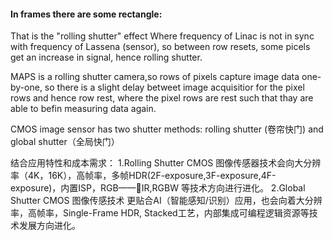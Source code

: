 #### In frames there are some rectangle:
That is the "rolling shutter" effect
 Where frequency of Linac is not in sync with frequency of Lassena (sensor), so between row resets, some picels get an increase in signal, hence rolling shutter.

MAPS is a rolling shutter camera,so rows of pixels capture image data one-by-one, so there is a slight delay betweet image acquisitior for the pixel rows and hence row rest, where the pixel rows are rest such that thay are able to befin measuring data again.

CMOS image sensor has two shutter methods: rolling shutter (卷帘快门) and global shutter（全局快门）

结合应用特性和成本需求：
1.Rolling Shutter CMOS 图像传感器技术会向大分辨率（4K，16K），高帧率，多帧HDR(2F-exposure,3F-exposure,4F-exposure)，内置ISP，RGB——IR,RGBW 等技术方向进行进化。
2.Global Shutter CMOS 图像传感技术 更贴合AI（智能感知/识别）应用，也会向着大分辨率，高帧率，Single-Frame HDR, Stacked工艺，内部集成可编程逻辑资源等技术发展方向进化。
